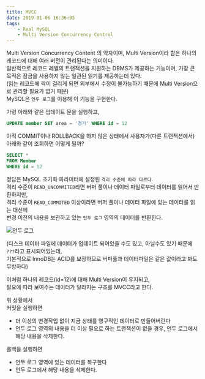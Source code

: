 ```yaml
---
title: MVCC
date: 2019-01-06 16:36:05
tags:
    - Real MySQL
    - Multi Version Concurrency Control
---
```


Multi Version Concurrency Content 의 약자이며, Multi Version이라 함은 하나의 레코드에 대해 여러 버전이 관리된다는 의미이다.  
일반적으로 레코드 레벨의 트랜잭션을 지원하는 DBMS가 제공하는 기능이며, 가장 큰 목적은 잠금을 사용하지 않는 일관된 읽기를 제공하는데 있다.  
(읽는 레코드에 락이 걸리게 되면 외부에서 수정이 불가능하기 때문에 Multi Version으로 관리할 필요가 없기 때문)  
MySQL은 `언두 로그`를 이용해 이 기능을 구현한다.  

가령 아래와 같은 업데이트 문을 실행하고,  

```sql
UPDATE member SET area = '경기' WHERE id = 12
```

아직 COMMIT이나 ROLLBACK을 하지 않은 상태에서 사용자가(다른 트랜잭션에서) 아래와 같이 조회하면 어떻게 될까?  

```sql
SELECT * 
FROM Member
WHERE id = 12
```

정답은 MySQL 초기화 파라미터에 설정된 `격리 수준에 따라 다르다`.  
격리 수준이 `READ_UNCOMMITED`라면 버퍼 풀이나 데이터 파일로부터 데이터를 읽어서 반환하지만,  
격리 수준이 `READ_COMMITED` 이상이라면 버퍼 풀이나 데이터 파일에 있는 데이터를 읽는 대신에  
변경 이전의 내용을 보관하고 있는 `언두 로그` 영역의 데이터를 반환한다.  

![언두 로그](https://cloud2.zoolz.com/MyComputers/Images/Image.aspx?q=bT00MDcyNDcma2V5PTMwNDAyOTg4NjImdHlwZT1sJno9MjAxOS8wMS8xMyAxMjo1OQ==)  

(디스크 데이터 파일에 데이터가 업데이트 되어있을 수도 있고, 아닐수도 있기 때문에 `???`라고 표시되어있는데,  
기본적으로 InnoDB는 ACID를 보장하므로 버퍼풀과 데이터파일은 같은 값이라고 봐도 무방하다)  

이처럼 하나의 레코드(id=12)에 대해 Multi Version이 유지되고,  
필요에 따라 보여주는 데이터가 달라지는 구조를 MVCC라고 한다.  

위 상황에서  
커밋을 실행하면 
- 더 이상의 변경작업 없이 지금 상태를 영구적인 데이터로 만들어버린다  
- 언두 로그 영역의 내용을 더 이상 필요로 하는 트랜잭션이 없을 경우, 언두 로그에서 해당 내용을 삭제한다.  

롤백을 실행하면  
- 언두 로그 영역에 있는 데이터를 복구한다  
- 언두 로그에서 해당 내용을 삭제한다.  

<!-- more -->